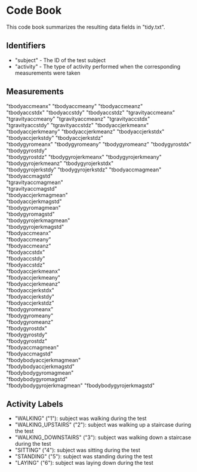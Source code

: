 # Code Book

This code book summarizes the resulting data fields in "tidy.txt".

## Identifiers

* "subject" - The ID of the test subject
* "activity" - The type of activity performed when the corresponding measurements were taken

## Measurements

"tbodyaccmeanx"
"tbodyaccmeany"
"tbodyaccmeanz"           
"tbodyaccstdx"
"tbodyaccstdy"
"tbodyaccstdz"
"tgravityaccmeanx"
"tgravityaccmeany"
"tgravityaccmeanz"
"tgravityaccstdx"
"tgravityaccstdy"
"tgravityaccstdz"
"tbodyaccjerkmeanx"
"tbodyaccjerkmeany"
"tbodyaccjerkmeanz"
"tbodyaccjerkstdx"
"tbodyaccjerkstdy"
"tbodyaccjerkstdz"        
"tbodygyromeanx"
"tbodygyromeany"
"tbodygyromeanz"
"tbodygyrostdx"
"tbodygyrostdy"           
"tbodygyrostdz"
"tbodygyrojerkmeanx"
"tbodygyrojerkmeany"
"tbodygyrojerkmeanz"
"tbodygyrojerkstdx"       
"tbodygyrojerkstdy"
"tbodygyrojerkstdz"
"tbodyaccmagmean"          
"tbodyaccmagstd"           
"tgravityaccmagmean"      
"tgravityaccmagstd"        
"tbodyaccjerkmagmean"      
"tbodyaccjerkmagstd"       
"tbodygyromagmean"         
"tbodygyromagstd"         
"tbodygyrojerkmagmean"     
"tbodygyrojerkmagstd"      
"fbodyaccmeanx"            
"fbodyaccmeany"            
"fbodyaccmeanz"           
"fbodyaccstdx"             
"fbodyaccstdy"             
"fbodyaccstdz"             
"fbodyaccjerkmeanx"        
"fbodyaccjerkmeany"       
"fbodyaccjerkmeanz"        
"fbodyaccjerkstdx"         
"fbodyaccjerkstdy"         
"fbodyaccjerkstdz"         
"fbodygyromeanx"          
"fbodygyromeany"           
"fbodygyromeanz"           
"fbodygyrostdx"            
"fbodygyrostdy"            
"fbodygyrostdz"           
"fbodyaccmagmean"          
"fbodyaccmagstd"           
"fbodybodyaccjerkmagmean"  
"fbodybodyaccjerkmagstd"   
"fbodybodygyromagmean"    
"fbodybodygyromagstd"      
"fbodybodygyrojerkmagmean" 
"fbodybodygyrojerkmagstd" 

## Activity Labels

* "WALKING" ("1"): subject was walking during the test
* "WALKING_UPSTAIRS" ("2"): subject was walking up a staircase during the test
* "WALKING_DOWNSTAIRS" ("3"): subject was walking down a staircase during the test
* "SITTING" ("4"): subject was sitting during the test
* "STANDING" ("5"): subject was standing during the test
* "LAYING" ("6"): subject was laying down during the test
